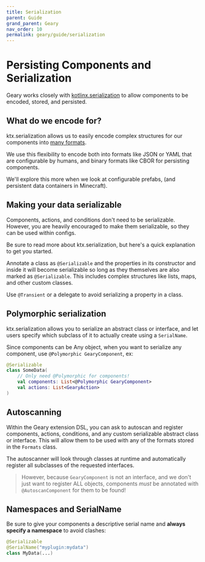```yaml
---
title: Serialization
parent: Guide
grand_parent: Geary
nav_order: 10
permalink: geary/guide/serialization
---
```


# Persisting Components and Serialization

Geary works closely with [kotlinx.serialization](https://github.com/Kotlin/kotlinx.serialization) to allow components to be encoded, stored, and persisted.

## What do we encode for?

ktx.serialization allows us to easily encode complex structures for our components into [many formats](https://github.com/Kotlin/kotlinx.serialization/tree/master/formats).

We use this flexibility to encode both into formats like JSON or YAML that are configurable by humans, and binary formats like CBOR for persisting components.

We'll explore this more when we look at configurable prefabs, (and persistent data containers in Minecraft).

## Making your data serializable

Components, actions, and conditions don't need to be serializable. However, you are heavily encouraged to make them serializable, so they can be used within configs.

Be sure to read more about ktx.serialization, but here's a quick explanation to get you started.

Annotate a class as `@Serializable` and the properties in its constructor and inside it will become serializable so long as they themselves are also marked as `@Serializable`. This includes complex structures like lists, maps, and other custom classes.

Use `@Transient` or a delegate to avoid serializing a property in a class.

## Polymorphic serialization

ktx.serialization allows you to serialize an abstract class or interface, and let users specify which subclass of it to actually create using a `SerialName`.

Since components can be Any object, when you want to serialize any component, use `@Polymorphic GearyComponent`, ex:

```kotlin
@Serializable
class SomeData(
    // Only need @Polymorphic for components!
    val components: List<@Polymorphic GearyComponent>
    val actions: List<GearyAction>
)
```

## Autoscanning

Within the Geary extension DSL, you can ask to autoscan and register components, actions, conditions, and any custom serializable abstract class or interface. This will allow them to be used with any of the formats stored in the `Formats` class.

The autoscanner will look through classes at runtime and automatically register all subclasses of the requested interfaces.

> However, because `GearyComponent` is not an interface, and we don't just want to register ALL objects, components *must* be annotated with `@AutoscanComponent` for them to be found!

## Namespaces and SerialName

Be sure to give your components a descriptive serial name and **always specify a namespace** to avoid clashes:

```kotlin
@Serializable
@SerialName("myplugin:mydata")
class MyData(...)
```
